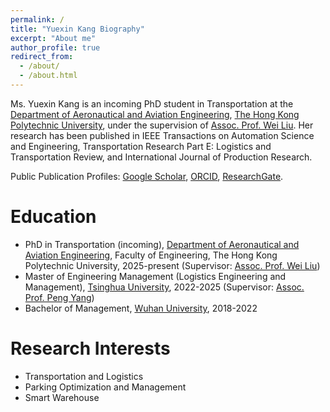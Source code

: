 ```yaml
---
permalink: /
title: "Yuexin Kang Biography"
excerpt: "About me"
author_profile: true
redirect_from: 
  - /about/
  - /about.html
---
```


Ms. Yuexin Kang is an incoming PhD student in Transportation at the [Department of Aeronautical and Aviation Engineering](https://www.polyu.edu.hk/en/aae/), [The Hong Kong Polytechnic University](https://www.polyu.edu.hk/en/), under the supervision of [Assoc. Prof. Wei Liu](https://weiliu2016.github.io/). Her research has been published in IEEE Transactions on Automation Science and Engineering, Transportation Research Part E: Logistics and Transportation Review, and International Journal of Production Research.

Public Publication Profiles: [Google Scholar](https://scholar.google.com/citations?user=Qp0LzREAAAAJ&hl=en), [ORCID](https://orcid.org/0009-0007-0578-3090), [ResearchGate](https://www.researchgate.net/profile/Yuexin-Kang).

Education
======
- PhD in Transportation (incoming), [Department of Aeronautical and Aviation Engineering](https://www.polyu.edu.hk/aae/), Faculty of Engineering, The Hong Kong Polytechnic University, 2025-present (Supervisor: [Assoc. Prof. Wei Liu](https://weiliu2016.github.io/))
- Master of Engineering Management (Logistics Engineering and Management), [Tsinghua University](https://www.tsinghua.edu.cn/), 2022-2025 (Supervisor: [Assoc. Prof. Peng Yang](https://www.sigs.tsinghua.edu.cn/yp/main.htm))
- Bachelor of Management, [Wuhan University](https://www.whu.edu.cn/), 2018-2022

Research Interests
======
- Transportation and Logistics
- Parking Optimization and Management
- Smart Warehouse
